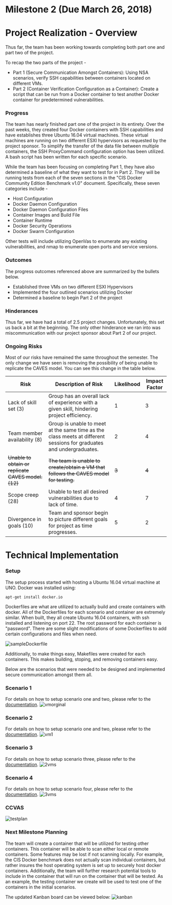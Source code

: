# Milestone 2 (Due March 26, 2018)

# Project Realization - Overview

Thus far, the team has been working towards completing both part one and part two of the project.

To recap the two parts of the project -
- Part 1 (Secure Communication Amongst Containers): Using NSA scenarios, verify SSH capabilities between containers located on different VMs.
- Part 2 (Container Verification Configuration as a Container): Create a script that can be run from a Docker container to test another Docker container for predetermined vulnerabilities.

### Progress

The team has nearly finished part one of the project in its entirety.  Over the past weeks, they created four Docker containers with SSH capabilities and have establishes three Ubuntu 16.04 virtual machines.  These virtual machines are running on two different ESXI hypervisors as requested by the project sponsor.  To simplify the transfer of the data file between multiple containers, the SSH ProxyCommand configuration option has been utilized.  A bash script has been written for each specific scenario.

While the team has been focusing on completing Part 1, they have also determined a baseline of what they want to test for in Part 2.  They will be running tests from each of the seven sections in the "CIS Docker Community Edition Benchmark v1.0" document.  Specifically, these seven categories include -

* Host Configuration
* Docker Daemon Configuration
* Docker Daemon Configuration Files
* Container Images and Build File
* Container Runtime
* Docker Security Operations
* Docker Swarm Configuration

Other tests will include utilizing OpenVas to enumerate any existing vulnerabilities, and nmap to enumerate open ports and service versions.

### Outcomes

The progress outcomes referenced above are summarized by the bullets below.
* Established three VMs on two different ESXI Hypervisors
* Implemented the four outlined scenarios utilizing Docker
* Determined a baseline to begin Part 2 of the project

### Hinderances

Thus far, we have had a total of 2.5 project changes.  Unfortunately, this set us back a bit at the beginning.  The only other hinderance we ran into was miscommunication with our project sponsor about Part 2 of our project.

### Ongoing Risks

Most of our risks have remained the same throughout the semester.  The only change we have seen is removing the possibility of being unable to replicate the CAVES model.  You can see this change in the table below.

| Risk       | Description of Risk | Likelihood | Impact Factor |
| ---------- | ------------------- | ---------- | ------------- |
| Lack of skill set (3) | Group has an overall lack of experience with a given skill, hindering project efficiency.| 1 | 3 |
| Team member availability (8) | Group is unable to meet at the same time as the class meets at different sessions for graduates and undergraduates. | 2 | 4 |
| ~~Unable to obtain or replicate CAVES model. (12)~~| ~~The team is unable to create/obtain a VM that follows the CAVES model for testing.~~| ~~3~~| ~~4~~ |
| Scope creep (28) | Unable to test all desired vulnerabilities due to lack of time. | 4 | 7 |
| Divergence in goals (10) | Team and sponsor begin to picture different goals for project as time progresses. | 5 | 2 |

# Technical Implementation

### Setup
The setup process started with hosting a Ubuntu 16.04 virtual machine at UNO. Docker was installed using:
```
apt-get install docker.io
```

Dockerfiles are what are utilized to actually build and create containers with docker. All of the Dockerfiles for each scenario and container are  extremely similar. When built, they all create Ubuntu 16.04 containers, with ssh installed and listening on port 22. The root password for each container is "password". There are some slight modifications of some Dockerfiles to add certain configurations and files when need.

 ![sampleDockerfile](/Diagrams/sampleDockerfile.png "sampleDockerfile")

Additionally, to make things easy, Makefiles were created for each containers. This makes building, stoping, and removing containers easy.


Below are the scenarios that were needed to be designed and implemented secure communication amongst them all.

### Scenario 1
For details on how to setup scenario one and two, please refer to the [documentation](/scenario_one_and_two/docs.md).
![vmorginal](/assets/scenario.png "vm on architecture")


### Scenario 2
For details on how to setup scenario one and two, please refer to the [documentation](/scenario_one_and_two/docs.md).
![vm1](/assets/VM1.png "1vm on hypervisor")

### Scenario 3
For details on how to setup scenario three, please refer to the [documentation](/scenario_three/docs.md).
![2vms](/Diagrams/2vms.png "2vms on same hypervisor")

### Scenario 4
For details on how to setup scenario four, please refer to the [documentation](/scenario_four/docs.md).
![3vms](/Diagrams/3vms.png "3vms on different hypervisors")

### CCVAS
![testplan](/Diagrams/testplan.png "Containers high-level")

### Next Milestone Planning

The team will create a container that will be utilized for testing other containers. This container will be able to scan either local or remote containers. Some features may be lost if not scanning locally. For example, the CIS Docker benchmark does not actually scan individual containers, but rather insures the host operating system is set up to securely host docker containers. Additionally, the team will further research potential tools to include in the container that will run on the container that will be tested. As an example, the testing container we create will be used to test one of the containers in the initial scenarios.

The updated Kanban board can be viewed below:
![kanban](/assets/kanban2.0.PNG "Updated Kanban")
